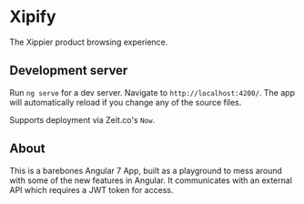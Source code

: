 # Xipify
The Xippier product browsing experience.

## Development server

Run `ng serve` for a dev server. Navigate to `http://localhost:4200/`. The app will automatically reload if you change any of the source files.

Supports deployment via Zeit.co's `Now`.

## About
This is a barebones Angular 7 App, built as a playground to mess around
with some of the new features in Angular. It communicates with an external
API which requires a JWT token for access.
